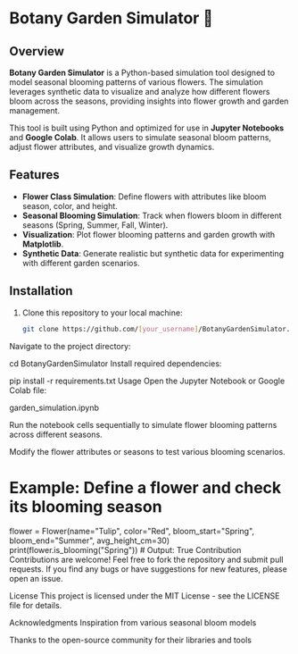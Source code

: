 # Botany Garden Simulator 🌸

## Overview

**Botany Garden Simulator** is a Python-based simulation tool designed to model seasonal blooming patterns of various flowers. The simulation leverages synthetic data to visualize and analyze how different flowers bloom across the seasons, providing insights into flower growth and garden management.

This tool is built using Python and optimized for use in **Jupyter Notebooks** and **Google Colab**. It allows users to simulate seasonal bloom patterns, adjust flower attributes, and visualize growth dynamics.

## Features

- **Flower Class Simulation**: Define flowers with attributes like bloom season, color, and height.
- **Seasonal Blooming Simulation**: Track when flowers bloom in different seasons (Spring, Summer, Fall, Winter).
- **Visualization**: Plot flower blooming patterns and garden growth with **Matplotlib**.
- **Synthetic Data**: Generate realistic but synthetic data for experimenting with different garden scenarios.
  
## Installation

1. Clone this repository to your local machine:
   ```bash
   git clone https://github.com/[your_username]/BotanyGardenSimulator.git
Navigate to the project directory:

cd BotanyGardenSimulator
Install required dependencies:


pip install -r requirements.txt
Usage
Open the Jupyter Notebook or Google Colab file:

garden_simulation.ipynb

Run the notebook cells sequentially to simulate flower blooming patterns across different seasons.

Modify the flower attributes or seasons to test various blooming scenarios.

# Example: Define a flower and check its blooming season
flower = Flower(name="Tulip", color="Red", bloom_start="Spring", bloom_end="Summer", avg_height_cm=30)
print(flower.is_blooming("Spring"))  # Output: True
Contribution
Contributions are welcome! Feel free to fork the repository and submit pull requests. If you find any bugs or have suggestions for new features, please open an issue.

License
This project is licensed under the MIT License - see the LICENSE file for details.

Acknowledgments
Inspiration from various seasonal bloom models

Thanks to the open-source community for their libraries and tools
